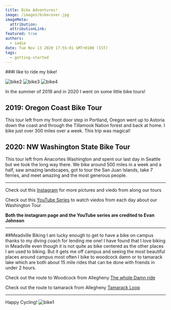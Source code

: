 ```yaml
---
title: Bike Adventures!
image: /images/bikecover.jpg
imageMeta:
  attribution:
  attributionLink:
featured: true
authors:
  - sadie
date: Tue Nov 13 2020 17:55:01 GMT+0100 (IST)
tags:
  - getting-started
---
```

###I like to ride my bike!


![bike2](/images/bike2.jpg)
![bike3](/images/bike3.jpg)
![bike4](/images/bike4.jpg)

In the summer of 2019 and in 2020 I went on some little bike tours!

## 2019: Oregon Coast Bike Tour
This tour left from my front door step in Portland, Oregon went up to Astoria down the coast and through the Tillamook Nation forest and back at home. I bike just over 300 miles over a week. This trip was magical!

## 2020: NW Washington State Bike Tour
This tour left from Anacortes Washington and spent our last day in Seattle but we took the long way there. We bike around 500 miles in a week and a half, saw amazing landscapes, got to tour the San Juan Islands, take 7 ferries, and meet amazing and the most generous people.

---

Check out this [Instagram](https://www.instagram.com/evanridesbike/) for more pictures and viedo from along our tours

Check out this [YouTube Series](https://www.youtube.com/playlist?list=PLf4pf3I_QamH1otx09S8fHiRU2-YGjtXs) to watch viedos from each day about our Washington Tour

**Both the instagram page and the YouTube series are credited to Evan Johnson**

---

##Meadville Biking
I am lucky enough to get to have a bike on campus thanks to my diving coach for lending me one! I have found that I love biking in Meadville even though it is not quite as bike centered as the other places I am used to biking. But it gets me off campus and seeing the most beautiful places around campus most often I bike to woodcock damn or to tamarack lake  which are both about 15 mile rides that can be done with friends in under 2 hours.

Check out the route to Woodcock from Allegheny [The whole Damn ride](https://www.strava.com/activities/4067981613)

Check out the route to tamarack from Allegheny [Tamarack Loop](https://www.strava.com/activities/4243221971)

---
Happy Cycling!
![bike1](/images/bike1.jpg)
